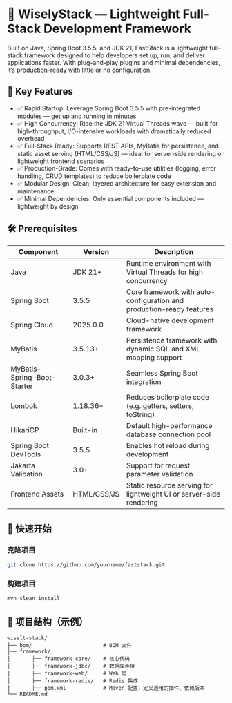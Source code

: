 # 🚀 WiselyStack — Lightweight Full-Stack Development Framework

Built on Java, Spring Boot 3.5.5, and JDK 21, FastStack is a lightweight full-stack framework designed to help developers set up, run, and deliver applications faster. With plug-and-play plugins and minimal dependencies, it’s production-ready with little or no configuration.

## 🌟 Key Features
- ✅ Rapid Startup: Leverage Spring Boot 3.5.5 with pre-integrated modules — get up and running in minutes
- ✅ High Concurrency: Ride the JDK 21 Virtual Threads wave — built for high-throughput, I/O-intensive workloads with dramatically reduced overhead
- ✅ Full-Stack Ready: Supports REST APIs, MyBatis for persistence, and static asset serving (HTML/CSS/JS) — ideal for server-side rendering or lightweight frontend scenarios
- ✅ Production-Grade: Comes with ready-to-use utilities (logging, error handling, CRUD templates) to reduce boilerplate code
- ✅ Modular Design: Clean, layered architecture for easy extension and maintenance
- ✅ Minimal Dependencies: Only essential components included — lightweight by design


## 🛠 Prerequisites
| Component                   | Version     | Description                                                          |
|-----------------------------|-------------|----------------------------------------------------------------------|
| Java                        | JDK 21+     | Runtime environment with Virtual Threads for high concurrency        |
| Spring Boot                 | 3.5.5       | Core framework with auto-configuration and production-ready features |
| Spring Cloud                | 2025.0.0    | Cloud-native development framework                                   |
| MyBatis                     | 3.5.13+     | Persistence framework with dynamic SQL and XML mapping support       |
| MyBatis-Spring-Boot-Starter | 3.0.3+      | Seamless Spring Boot integration                                     |
| Lombok                      | 1.18.36+    | Reduces boilerplate code (e.g. getters, setters, toString)           |
| HikariCP                    | Built-in    | Default high-performance database connection pool                    |
| Spring Boot DevTools        | 3.5.5       | Enables hot reload during development                                |
| Jakarta Validation          | 3.0+        | Support for request parameter validation                             |
| Frontend Assets             | HTML/CSS/JS | Static resource serving for lightweight UI or server-side rendering  |

## 🚀 快速开始

### 克隆项目
```bash
git clone https://github.com/yourname/faststack.git
```

### 构建项目
```bash
mvn clean install
```

## 📁 项目结构（示例）
```
wiselt-stack/
├── bom/                       # BOM 文件
│── framework/
│       ├── framework-core/    # 核心代码
│       ├── framework-jdbc/    # 数据库连接
│       ├── framework-web/     # Web 层
│       ├── framework-redis/   # Redis 集成
├       ├── pom.xml            # Maven 配置，定义通用的插件、依赖版本
└── README.md
```